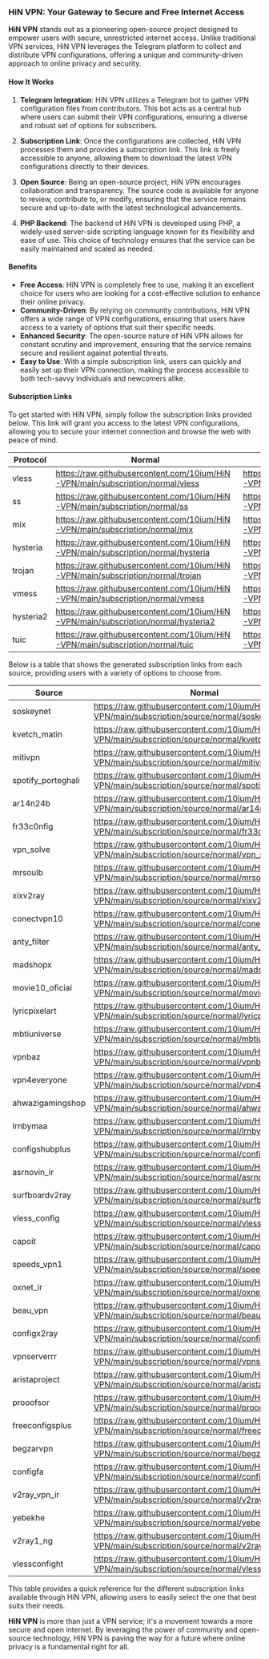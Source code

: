 ### HiN VPN: Your Gateway to Secure and Free Internet Access

**HiN VPN** stands out as a pioneering open-source project designed to empower users with secure, unrestricted internet access. Unlike traditional VPN services, HiN VPN leverages the Telegram platform to collect and distribute VPN configurations, offering a unique and community-driven approach to online privacy and security.
    
#### How It Works
    
1. **Telegram Integration**: HiN VPN utilizes a Telegram bot to gather VPN configuration files from contributors. This bot acts as a central hub where users can submit their VPN configurations, ensuring a diverse and robust set of options for subscribers.
    
2. **Subscription Link**: Once the configurations are collected, HiN VPN processes them and provides a subscription link. This link is freely accessible to anyone, allowing them to download the latest VPN configurations directly to their devices.
    
3. **Open Source**: Being an open-source project, HiN VPN encourages collaboration and transparency. The source code is available for anyone to review, contribute to, or modify, ensuring that the service remains secure and up-to-date with the latest technological advancements.
    
4. **PHP Backend**: The backend of HiN VPN is developed using PHP, a widely-used server-side scripting language known for its flexibility and ease of use. This choice of technology ensures that the service can be easily maintained and scaled as needed.
    
#### Benefits
    
- **Free Access**: HiN VPN is completely free to use, making it an excellent choice for users who are looking for a cost-effective solution to enhance their online privacy.
- **Community-Driven**: By relying on community contributions, HiN VPN offers a wide range of VPN configurations, ensuring that users have access to a variety of options that suit their specific needs.
- **Enhanced Security**: The open-source nature of HiN VPN allows for constant scrutiny and improvement, ensuring that the service remains secure and resilient against potential threats.
- **Easy to Use**: With a simple subscription link, users can quickly and easily set up their VPN connection, making the process accessible to both tech-savvy individuals and newcomers alike.
    
#### Subscription Links
    
To get started with HiN VPN, simply follow the subscription links provided below. This link will grant you access to the latest VPN configurations, allowing you to secure your internet connection and browse the web with peace of mind.
    
| Protocol | Normal | Base64 | Hiddify |
| -------- | ------ | ------ | ------- |
| vless | https://raw.githubusercontent.com/10ium/HiN-VPN/main/subscription/normal/vless | https://raw.githubusercontent.com/10ium/HiN-VPN/main/subscription/base64/vless | https://raw.githubusercontent.com/10ium/HiN-VPN/main/subscription/hiddify/vless |
| ss | https://raw.githubusercontent.com/10ium/HiN-VPN/main/subscription/normal/ss | https://raw.githubusercontent.com/10ium/HiN-VPN/main/subscription/base64/ss | https://raw.githubusercontent.com/10ium/HiN-VPN/main/subscription/hiddify/ss |
| mix | https://raw.githubusercontent.com/10ium/HiN-VPN/main/subscription/normal/mix | https://raw.githubusercontent.com/10ium/HiN-VPN/main/subscription/base64/mix | https://raw.githubusercontent.com/10ium/HiN-VPN/main/subscription/hiddify/mix |
| hysteria | https://raw.githubusercontent.com/10ium/HiN-VPN/main/subscription/normal/hysteria | https://raw.githubusercontent.com/10ium/HiN-VPN/main/subscription/base64/hysteria | https://raw.githubusercontent.com/10ium/HiN-VPN/main/subscription/hiddify/hysteria |
| trojan | https://raw.githubusercontent.com/10ium/HiN-VPN/main/subscription/normal/trojan | https://raw.githubusercontent.com/10ium/HiN-VPN/main/subscription/base64/trojan | https://raw.githubusercontent.com/10ium/HiN-VPN/main/subscription/hiddify/trojan |
| vmess | https://raw.githubusercontent.com/10ium/HiN-VPN/main/subscription/normal/vmess | https://raw.githubusercontent.com/10ium/HiN-VPN/main/subscription/base64/vmess | https://raw.githubusercontent.com/10ium/HiN-VPN/main/subscription/hiddify/vmess |
| hysteria2 | https://raw.githubusercontent.com/10ium/HiN-VPN/main/subscription/normal/hysteria2 | https://raw.githubusercontent.com/10ium/HiN-VPN/main/subscription/base64/hysteria2 | https://raw.githubusercontent.com/10ium/HiN-VPN/main/subscription/hiddify/hysteria2 |
| tuic | https://raw.githubusercontent.com/10ium/HiN-VPN/main/subscription/normal/tuic | https://raw.githubusercontent.com/10ium/HiN-VPN/main/subscription/base64/tuic | https://raw.githubusercontent.com/10ium/HiN-VPN/main/subscription/hiddify/tuic |

    
Below is a table that shows the generated subscription links from each source, providing users with a variety of options to choose from.
    
| Source | Normal | Base64 | Hiddify |
| ------ | ------ | ------ | ------- |
| soskeynet | https://raw.githubusercontent.com/10ium/HiN-VPN/main/subscription/source/normal/soskeynet | https://raw.githubusercontent.com/10ium/HiN-VPN/main/subscription/source/base64/soskeynet | https://raw.githubusercontent.com/10ium/HiN-VPN/main/subscription/source/hiddify/soskeynet |
| kvetch_matin | https://raw.githubusercontent.com/10ium/HiN-VPN/main/subscription/source/normal/kvetch_matin | https://raw.githubusercontent.com/10ium/HiN-VPN/main/subscription/source/base64/kvetch_matin | https://raw.githubusercontent.com/10ium/HiN-VPN/main/subscription/source/hiddify/kvetch_matin |
| mitivpn | https://raw.githubusercontent.com/10ium/HiN-VPN/main/subscription/source/normal/mitivpn | https://raw.githubusercontent.com/10ium/HiN-VPN/main/subscription/source/base64/mitivpn | https://raw.githubusercontent.com/10ium/HiN-VPN/main/subscription/source/hiddify/mitivpn |
| spotify_porteghali | https://raw.githubusercontent.com/10ium/HiN-VPN/main/subscription/source/normal/spotify_porteghali | https://raw.githubusercontent.com/10ium/HiN-VPN/main/subscription/source/base64/spotify_porteghali | https://raw.githubusercontent.com/10ium/HiN-VPN/main/subscription/source/hiddify/spotify_porteghali |
| ar14n24b | https://raw.githubusercontent.com/10ium/HiN-VPN/main/subscription/source/normal/ar14n24b | https://raw.githubusercontent.com/10ium/HiN-VPN/main/subscription/source/base64/ar14n24b | https://raw.githubusercontent.com/10ium/HiN-VPN/main/subscription/source/hiddify/ar14n24b |
| fr33c0nfig | https://raw.githubusercontent.com/10ium/HiN-VPN/main/subscription/source/normal/fr33c0nfig | https://raw.githubusercontent.com/10ium/HiN-VPN/main/subscription/source/base64/fr33c0nfig | https://raw.githubusercontent.com/10ium/HiN-VPN/main/subscription/source/hiddify/fr33c0nfig |
| vpn_solve | https://raw.githubusercontent.com/10ium/HiN-VPN/main/subscription/source/normal/vpn_solve | https://raw.githubusercontent.com/10ium/HiN-VPN/main/subscription/source/base64/vpn_solve | https://raw.githubusercontent.com/10ium/HiN-VPN/main/subscription/source/hiddify/vpn_solve |
| mrsoulb | https://raw.githubusercontent.com/10ium/HiN-VPN/main/subscription/source/normal/mrsoulb | https://raw.githubusercontent.com/10ium/HiN-VPN/main/subscription/source/base64/mrsoulb | https://raw.githubusercontent.com/10ium/HiN-VPN/main/subscription/source/hiddify/mrsoulb |
| xixv2ray | https://raw.githubusercontent.com/10ium/HiN-VPN/main/subscription/source/normal/xixv2ray | https://raw.githubusercontent.com/10ium/HiN-VPN/main/subscription/source/base64/xixv2ray | https://raw.githubusercontent.com/10ium/HiN-VPN/main/subscription/source/hiddify/xixv2ray |
| conectvpn10 | https://raw.githubusercontent.com/10ium/HiN-VPN/main/subscription/source/normal/conectvpn10 | https://raw.githubusercontent.com/10ium/HiN-VPN/main/subscription/source/base64/conectvpn10 | https://raw.githubusercontent.com/10ium/HiN-VPN/main/subscription/source/hiddify/conectvpn10 |
| anty_filter | https://raw.githubusercontent.com/10ium/HiN-VPN/main/subscription/source/normal/anty_filter | https://raw.githubusercontent.com/10ium/HiN-VPN/main/subscription/source/base64/anty_filter | https://raw.githubusercontent.com/10ium/HiN-VPN/main/subscription/source/hiddify/anty_filter |
| madshopx | https://raw.githubusercontent.com/10ium/HiN-VPN/main/subscription/source/normal/madshopx | https://raw.githubusercontent.com/10ium/HiN-VPN/main/subscription/source/base64/madshopx | https://raw.githubusercontent.com/10ium/HiN-VPN/main/subscription/source/hiddify/madshopx |
| movie10_oficial | https://raw.githubusercontent.com/10ium/HiN-VPN/main/subscription/source/normal/movie10_oficial | https://raw.githubusercontent.com/10ium/HiN-VPN/main/subscription/source/base64/movie10_oficial | https://raw.githubusercontent.com/10ium/HiN-VPN/main/subscription/source/hiddify/movie10_oficial |
| lyricpixelart | https://raw.githubusercontent.com/10ium/HiN-VPN/main/subscription/source/normal/lyricpixelart | https://raw.githubusercontent.com/10ium/HiN-VPN/main/subscription/source/base64/lyricpixelart | https://raw.githubusercontent.com/10ium/HiN-VPN/main/subscription/source/hiddify/lyricpixelart |
| mbtiuniverse | https://raw.githubusercontent.com/10ium/HiN-VPN/main/subscription/source/normal/mbtiuniverse | https://raw.githubusercontent.com/10ium/HiN-VPN/main/subscription/source/base64/mbtiuniverse | https://raw.githubusercontent.com/10ium/HiN-VPN/main/subscription/source/hiddify/mbtiuniverse |
| vpnbaz | https://raw.githubusercontent.com/10ium/HiN-VPN/main/subscription/source/normal/vpnbaz | https://raw.githubusercontent.com/10ium/HiN-VPN/main/subscription/source/base64/vpnbaz | https://raw.githubusercontent.com/10ium/HiN-VPN/main/subscription/source/hiddify/vpnbaz |
| vpn4everyone | https://raw.githubusercontent.com/10ium/HiN-VPN/main/subscription/source/normal/vpn4everyone | https://raw.githubusercontent.com/10ium/HiN-VPN/main/subscription/source/base64/vpn4everyone | https://raw.githubusercontent.com/10ium/HiN-VPN/main/subscription/source/hiddify/vpn4everyone |
| ahwazigamingshop | https://raw.githubusercontent.com/10ium/HiN-VPN/main/subscription/source/normal/ahwazigamingshop | https://raw.githubusercontent.com/10ium/HiN-VPN/main/subscription/source/base64/ahwazigamingshop | https://raw.githubusercontent.com/10ium/HiN-VPN/main/subscription/source/hiddify/ahwazigamingshop |
| lrnbymaa | https://raw.githubusercontent.com/10ium/HiN-VPN/main/subscription/source/normal/lrnbymaa | https://raw.githubusercontent.com/10ium/HiN-VPN/main/subscription/source/base64/lrnbymaa | https://raw.githubusercontent.com/10ium/HiN-VPN/main/subscription/source/hiddify/lrnbymaa |
| configshubplus | https://raw.githubusercontent.com/10ium/HiN-VPN/main/subscription/source/normal/configshubplus | https://raw.githubusercontent.com/10ium/HiN-VPN/main/subscription/source/base64/configshubplus | https://raw.githubusercontent.com/10ium/HiN-VPN/main/subscription/source/hiddify/configshubplus |
| asrnovin_ir | https://raw.githubusercontent.com/10ium/HiN-VPN/main/subscription/source/normal/asrnovin_ir | https://raw.githubusercontent.com/10ium/HiN-VPN/main/subscription/source/base64/asrnovin_ir | https://raw.githubusercontent.com/10ium/HiN-VPN/main/subscription/source/hiddify/asrnovin_ir |
| surfboardv2ray | https://raw.githubusercontent.com/10ium/HiN-VPN/main/subscription/source/normal/surfboardv2ray | https://raw.githubusercontent.com/10ium/HiN-VPN/main/subscription/source/base64/surfboardv2ray | https://raw.githubusercontent.com/10ium/HiN-VPN/main/subscription/source/hiddify/surfboardv2ray |
| vless_config | https://raw.githubusercontent.com/10ium/HiN-VPN/main/subscription/source/normal/vless_config | https://raw.githubusercontent.com/10ium/HiN-VPN/main/subscription/source/base64/vless_config | https://raw.githubusercontent.com/10ium/HiN-VPN/main/subscription/source/hiddify/vless_config |
| capoit | https://raw.githubusercontent.com/10ium/HiN-VPN/main/subscription/source/normal/capoit | https://raw.githubusercontent.com/10ium/HiN-VPN/main/subscription/source/base64/capoit | https://raw.githubusercontent.com/10ium/HiN-VPN/main/subscription/source/hiddify/capoit |
| speeds_vpn1 | https://raw.githubusercontent.com/10ium/HiN-VPN/main/subscription/source/normal/speeds_vpn1 | https://raw.githubusercontent.com/10ium/HiN-VPN/main/subscription/source/base64/speeds_vpn1 | https://raw.githubusercontent.com/10ium/HiN-VPN/main/subscription/source/hiddify/speeds_vpn1 |
| oxnet_ir | https://raw.githubusercontent.com/10ium/HiN-VPN/main/subscription/source/normal/oxnet_ir | https://raw.githubusercontent.com/10ium/HiN-VPN/main/subscription/source/base64/oxnet_ir | https://raw.githubusercontent.com/10ium/HiN-VPN/main/subscription/source/hiddify/oxnet_ir |
| beau_vpn | https://raw.githubusercontent.com/10ium/HiN-VPN/main/subscription/source/normal/beau_vpn | https://raw.githubusercontent.com/10ium/HiN-VPN/main/subscription/source/base64/beau_vpn | https://raw.githubusercontent.com/10ium/HiN-VPN/main/subscription/source/hiddify/beau_vpn |
| configx2ray | https://raw.githubusercontent.com/10ium/HiN-VPN/main/subscription/source/normal/configx2ray | https://raw.githubusercontent.com/10ium/HiN-VPN/main/subscription/source/base64/configx2ray | https://raw.githubusercontent.com/10ium/HiN-VPN/main/subscription/source/hiddify/configx2ray |
| vpnserverrr | https://raw.githubusercontent.com/10ium/HiN-VPN/main/subscription/source/normal/vpnserverrr | https://raw.githubusercontent.com/10ium/HiN-VPN/main/subscription/source/base64/vpnserverrr | https://raw.githubusercontent.com/10ium/HiN-VPN/main/subscription/source/hiddify/vpnserverrr |
| aristaproject | https://raw.githubusercontent.com/10ium/HiN-VPN/main/subscription/source/normal/aristaproject | https://raw.githubusercontent.com/10ium/HiN-VPN/main/subscription/source/base64/aristaproject | https://raw.githubusercontent.com/10ium/HiN-VPN/main/subscription/source/hiddify/aristaproject |
| prooofsor | https://raw.githubusercontent.com/10ium/HiN-VPN/main/subscription/source/normal/prooofsor | https://raw.githubusercontent.com/10ium/HiN-VPN/main/subscription/source/base64/prooofsor | https://raw.githubusercontent.com/10ium/HiN-VPN/main/subscription/source/hiddify/prooofsor |
| freeconfigsplus | https://raw.githubusercontent.com/10ium/HiN-VPN/main/subscription/source/normal/freeconfigsplus | https://raw.githubusercontent.com/10ium/HiN-VPN/main/subscription/source/base64/freeconfigsplus | https://raw.githubusercontent.com/10ium/HiN-VPN/main/subscription/source/hiddify/freeconfigsplus |
| begzarvpn | https://raw.githubusercontent.com/10ium/HiN-VPN/main/subscription/source/normal/begzarvpn | https://raw.githubusercontent.com/10ium/HiN-VPN/main/subscription/source/base64/begzarvpn | https://raw.githubusercontent.com/10ium/HiN-VPN/main/subscription/source/hiddify/begzarvpn |
| configfa | https://raw.githubusercontent.com/10ium/HiN-VPN/main/subscription/source/normal/configfa | https://raw.githubusercontent.com/10ium/HiN-VPN/main/subscription/source/base64/configfa | https://raw.githubusercontent.com/10ium/HiN-VPN/main/subscription/source/hiddify/configfa |
| v2ray_vpn_ir | https://raw.githubusercontent.com/10ium/HiN-VPN/main/subscription/source/normal/v2ray_vpn_ir | https://raw.githubusercontent.com/10ium/HiN-VPN/main/subscription/source/base64/v2ray_vpn_ir | https://raw.githubusercontent.com/10ium/HiN-VPN/main/subscription/source/hiddify/v2ray_vpn_ir |
| yebekhe | https://raw.githubusercontent.com/10ium/HiN-VPN/main/subscription/source/normal/yebekhe | https://raw.githubusercontent.com/10ium/HiN-VPN/main/subscription/source/base64/yebekhe | https://raw.githubusercontent.com/10ium/HiN-VPN/main/subscription/source/hiddify/yebekhe |
| v2ray1_ng | https://raw.githubusercontent.com/10ium/HiN-VPN/main/subscription/source/normal/v2ray1_ng | https://raw.githubusercontent.com/10ium/HiN-VPN/main/subscription/source/base64/v2ray1_ng | https://raw.githubusercontent.com/10ium/HiN-VPN/main/subscription/source/hiddify/v2ray1_ng |
| vlessconfight | https://raw.githubusercontent.com/10ium/HiN-VPN/main/subscription/source/normal/vlessconfight | https://raw.githubusercontent.com/10ium/HiN-VPN/main/subscription/source/base64/vlessconfight | https://raw.githubusercontent.com/10ium/HiN-VPN/main/subscription/source/hiddify/vlessconfight |

    
This table provides a quick reference for the different subscription links available through HiN VPN, allowing users to easily select the one that best suits their needs.
    
**HiN VPN** is more than just a VPN service; it's a movement towards a more secure and open internet. By leveraging the power of community and open-source technology, HiN VPN is paving the way for a future where online privacy is a fundamental right for all.